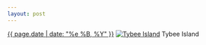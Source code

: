 ```yaml
---
layout: post
---
```


<p>
  <time><a href="/424">{{ page.date | date: "%e %B, %Y" }}</a></time>
  <a href="/424"><img src="{{ site.assets_url }}/424-640.jpg" srcset="{{ site.assets_url }}/424-1280.jpg 1280w, {{ site.assets_url }}/424-960.jpg 960w, {{ site.assets_url }}/424-640.jpg 640w, {{ site.assets_url }}/424-320.jpg 320w" sizes="(min-width: 700px) 50vw, calc(100vw - 2rem)" alt="Tybee Island" /></a>
  <span>Tybee Island</span>
</p>
